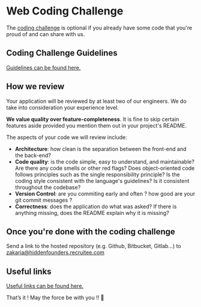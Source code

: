 # Web Coding Challenge

The [coding challenge](coding-challenge.md) is optional if you already have some code that you're proud of and can share with us.

Coding Challenge Guidelines
----------------
[Guidelines can be found here.](coding-challenge.md)

How we review
----------------

Your application will be reviewed by at least two of our engineers. We do take into consideration your experience level.

**We value quality over feature-completeness**. It is fine to skip certain features aside provided you mention them out in your project's README. 

The aspects of your code we will review include:

* **Architecture**: how clean is the separation between the front-end and the back-end?
* **Code quality**: is the code simple, easy to understand, and maintainable?  Are there any code smells or other red flags? Does object-oriented code follows principles such as the single responsibility principle? Is the coding style consistent with the language's guidelines? Is it consistent throughout the codebase?
* **Version Control**: are you commiting early and often ? how good are your git commit messages ? 
* **Correctness**: does the application do what was asked? If there is anything missing, does the README explain why it is missing?

Once you're done with the coding challenge
---------------
Send a link to the hosted repository (e.g. Github, Bitbucket, Gitlab...) to zakaria@hiddenfounders.recruitee.com

Useful links
---------------
[Useful links can be found here.](tips-and-tricks.md)

That’s it ! May the force be with you !! 🖖 
